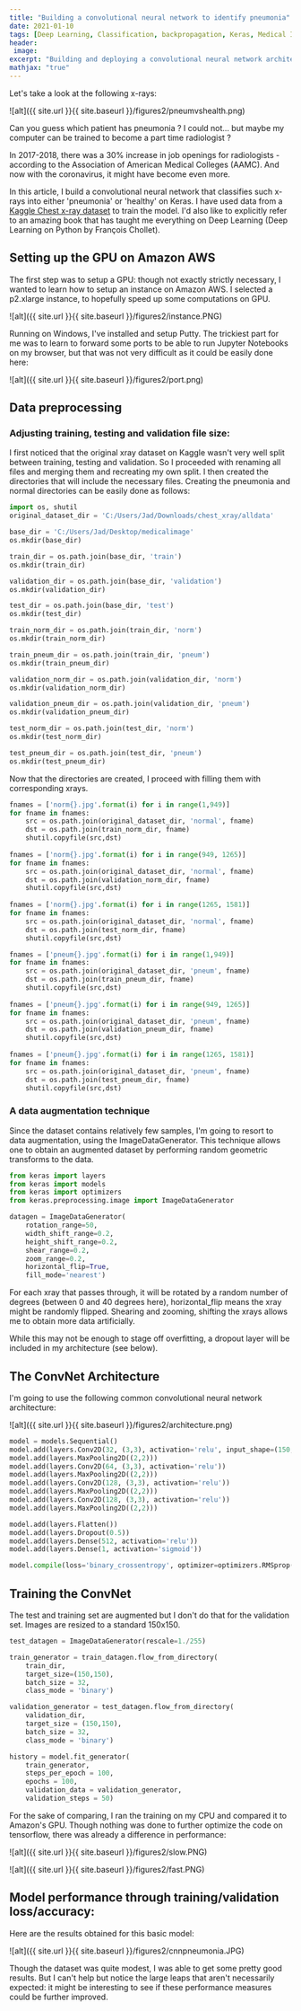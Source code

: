 ```yaml
---
title: "Building a convolutional neural network to identify pneumonia"
date: 2021-01-10
tags: [Deep Learning, Classification, backpropagation, Keras, Medical Imaging]
header:
 image: 
excerpt: "Building and deploying a convolutional neural network architecture to classify patient chet x-ray scans (pneumonia vs. healthy) using an Amazon AWS GPU."
mathjax: "true"
---
```


Let's take a look at the following x-rays:

![alt]({{ site.url }}{{ site.baseurl }}/figures2/pneumvshealth.png)

Can you guess which patient has pneumonia ? I could not... but maybe my computer can be trained to become a part time radiologist ?

In 2017-2018, there was a 30% increase in job openings for radiologists - according to the Association of American Medical Colleges (AAMC). And now with the coronavirus, it might have become even more.

In this article, I build a convolutional neural network that classifies such x-rays into either 'pneumonia' or 'healthy' on Keras. I have used data from 
a [Kaggle Chest x-ray dataset](https://www.kaggle.com/paultimothymooney/chest-xray-pneumonia) to train the model. I'd also like to explicitly refer to an amazing book that has taught me everything on Deep Learning (Deep Learning on Python by François Chollet).


## Setting up the GPU on Amazon AWS 

The first step was to setup a GPU: though not exactly strictly necessary, I wanted to learn how to setup an instance on Amazon AWS. I selected a p2.xlarge instance, to hopefully speed up some computations on GPU.

![alt]({{ site.url }}{{ site.baseurl }}/figures2/instance.PNG)

Running on Windows, I've installed and setup Putty. The trickiest part for me was to learn to forward some ports to be able to run Jupyter Notebooks on my browser, but that was not very difficult as it could be easily done here:

![alt]({{ site.url }}{{ site.baseurl }}/figures2/port.png)




## Data preprocessing

### Adjusting training, testing and validation file size:

I first noticed that the original xray dataset on Kaggle wasn't very well split between training, testing and validation. So I proceeded with renaming all files and merging them and recreating my own split. I then created the directories that will include the necessary files. Creating the pneumonia and normal directories can be easily done as follows:

```python
import os, shutil
original_dataset_dir = 'C:/Users/Jad/Downloads/chest_xray/alldata'

base_dir = 'C:/Users/Jad/Desktop/medicalimage'
os.mkdir(base_dir)

train_dir = os.path.join(base_dir, 'train')
os.mkdir(train_dir)

validation_dir = os.path.join(base_dir, 'validation')
os.mkdir(validation_dir)

test_dir = os.path.join(base_dir, 'test')
os.mkdir(test_dir)

train_norm_dir = os.path.join(train_dir, 'norm')
os.mkdir(train_norm_dir)

train_pneum_dir = os.path.join(train_dir, 'pneum')
os.mkdir(train_pneum_dir)

validation_norm_dir = os.path.join(validation_dir, 'norm')
os.mkdir(validation_norm_dir)

validation_pneum_dir = os.path.join(validation_dir, 'pneum')
os.mkdir(validation_pneum_dir)

test_norm_dir = os.path.join(test_dir, 'norm')
os.mkdir(test_norm_dir)

test_pneum_dir = os.path.join(test_dir, 'pneum')
os.mkdir(test_pneum_dir)
```

Now that the directories are created, I proceed with filling them with corresponding xrays.

```python
fnames = ['norm{}.jpg'.format(i) for i in range(1,949)]
for fname in fnames:
    src = os.path.join(original_dataset_dir, 'normal', fname)
    dst = os.path.join(train_norm_dir, fname)
    shutil.copyfile(src,dst)
    
fnames = ['norm{}.jpg'.format(i) for i in range(949, 1265)]
for fname in fnames:
    src = os.path.join(original_dataset_dir, 'normal', fname)
    dst = os.path.join(validation_norm_dir, fname)
    shutil.copyfile(src,dst)
    
fnames = ['norm{}.jpg'.format(i) for i in range(1265, 1581)]
for fname in fnames:
    src = os.path.join(original_dataset_dir, 'normal', fname)
    dst = os.path.join(test_norm_dir, fname)
    shutil.copyfile(src,dst)

fnames = ['pneum{}.jpg'.format(i) for i in range(1,949)]
for fname in fnames:
    src = os.path.join(original_dataset_dir, 'pneum', fname)
    dst = os.path.join(train_pneum_dir, fname)
    shutil.copyfile(src,dst)
    
fnames = ['pneum{}.jpg'.format(i) for i in range(949, 1265)]
for fname in fnames:
    src = os.path.join(original_dataset_dir, 'pneum', fname)
    dst = os.path.join(validation_pneum_dir, fname)
    shutil.copyfile(src,dst)
    
fnames = ['pneum{}.jpg'.format(i) for i in range(1265, 1581)]
for fname in fnames:
    src = os.path.join(original_dataset_dir, 'pneum', fname)
    dst = os.path.join(test_pneum_dir, fname)
    shutil.copyfile(src,dst)
```



### A data augmentation technique 


Since the dataset contains relatively few samples, I'm going to resort to data augmentation, using the ImageDataGenerator. This technique allows one to obtain an augmented dataset by performing random geometric transforms to the data.


```python
from keras import layers
from keras import models 
from keras import optimizers
from keras.preprocessing.image import ImageDataGenerator

datagen = ImageDataGenerator(
    rotation_range=50,
    width_shift_range=0.2,
    height_shift_range=0.2,
    shear_range=0.2,
    zoom_range=0.2,
    horizontal_flip=True,
    fill_mode='nearest')
```

For each xray that passes through, it will be rotated by a random number of degrees (between 0 and 40 degrees here), horizontal_flip means the xray might be randomly flipped. Shearing and zooming, shifting the xrays allows me to obtain more data artificially.

While this may not be enough to stage off overfitting, a dropout layer will be included in my architecture (see below).



## The ConvNet Architecture

I'm going to use the following common convolutional neural network architecture:
 
![alt]({{ site.url }}{{ site.baseurl }}/figures2/architecture.png)


```python
model = models.Sequential()
model.add(layers.Conv2D(32, (3,3), activation='relu', input_shape=(150,150,3)))
model.add(layers.MaxPooling2D((2,2)))
model.add(layers.Conv2D(64, (3,3), activation='relu'))
model.add(layers.MaxPooling2D((2,2)))
model.add(layers.Conv2D(128, (3,3), activation='relu'))
model.add(layers.MaxPooling2D((2,2)))
model.add(layers.Conv2D(128, (3,3), activation='relu'))
model.add(layers.MaxPooling2D((2,2)))

model.add(layers.Flatten())
model.add(layers.Dropout(0.5))
model.add(layers.Dense(512, activation='relu'))
model.add(layers.Dense(1, activation='sigmoid'))

model.compile(loss='binary_crossentropy', optimizer=optimizers.RMSprop(lr=1e-4), metrics=['acc'])
```

## Training the ConvNet


The test and training set are augmented but I don't do that for the validation set. Images are resized to a standard 150x150. 

```python
test_datagen = ImageDataGenerator(rescale=1./255)

train_generator = train_datagen.flow_from_directory(
    train_dir,
    target_size=(150,150),
    batch_size = 32,
    class_mode = 'binary')

validation_generator = test_datagen.flow_from_directory(
    validation_dir,
    target_size = (150,150),
    batch_size = 32,
    class_mode = 'binary')

history = model.fit_generator(
    train_generator,
    steps_per_epoch = 100,
    epochs = 100,
    validation_data = validation_generator,
    validation_steps = 50)
```

For the sake of comparing, I ran the training on my CPU and compared it to Amazon's GPU. Though nothing was done to further optimize the code on tensorflow, there was already a difference in performance:


![alt]({{ site.url }}{{ site.baseurl }}/figures2/slow.PNG)


![alt]({{ site.url }}{{ site.baseurl }}/figures2/fast.PNG)


## Model performance through training/validation loss/accuracy:

Here are the results obtained for this basic model:


![alt]({{ site.url }}{{ site.baseurl }}/figures2/cnnpneumonia.JPG)

Though the dataset was quite modest, I was able to get some pretty good results. But I can't help but notice the large leaps that aren't necessarily expected: it might be interesting to see if these performance measures could be further improved.


